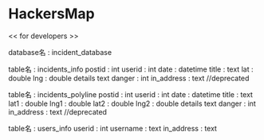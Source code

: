# HackersMap

<< for developers >>

database名 : incident_database

table名 : incidents_info
    postid : int
    userid : int
    date : datetime
    title : text
    lat : double
    lng : double
    details text
    danger : int
    in_address : text //deprecated 
    
table名 : incidents_polyline
    postid : int
    userid : int
    date : datetime
    title : text
    lat1 : double
    lng1 : double
    lat2 : double
    lng2 : double
    details text
    danger : int
    in_address : text //deprecated 

table名 : users_info
    userid : int
    username : text
    in_address : text
